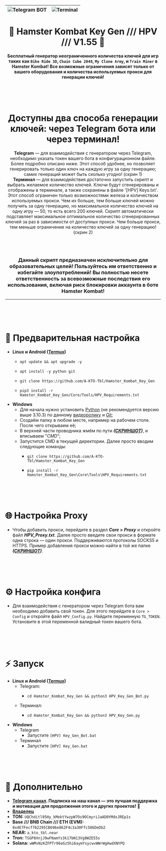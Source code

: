 <div align="center">

| ![Telegram BOT](https://telegra.ph/file/eda00c9261d1969f63f48.png) | ![Terminal](https://telegra.ph/file/687fcda6eadd686c4bfa1.png) |
|:---:|:---:|

# 🐹 Hamster Kombat Key Gen /// HPV /// V1.55 🔑

**Бесплатный генератор неограниченного количества ключей для игр таких как `Bike Ride 3D`, `Chain Cube 2048`, `My Clone Army`, и `Train Miner` в Hamster Kombat! Все возможные ограничения зависят только от вашего оборудования и количества используемых прокси для генерации ключей!**

# <br><br>Доступны два способа генерации ключей: через Telegram бота или через терминал!
**Telegram** — для взаимодействия с генератором через Telegram, необходимо указать токен вашего бота в конфигурационном файле. Более подробно описано ниже. Этот способ удобнее, но позволяет генерировать только один ключ на каждую игру за одну генерацию; самих генераций может быть сколько угодно! (скрин 1)<br>
**Терминал** — для взаимодействия достаточно запустить скрипт и выбрать желаемое количество ключей. Ключи будут сгенерированы и отображены в терминале, а также сохранены в файле '[HPV] Keys.txt'. Этот способ ограничен только возможностями железа и количеством используемых прокси. Чем их больше, тем больше ключей можно получить за одну генерацию, но максимальное количество ключей на одну игру — 50, то есть всего 200 ключей. Скрипт автоматически подставляет максимальное оптимальное количество сгенерированных ключей за раз в зависимости от доступных прокси. Чем больше прокси, тем меньше ограничение на количество ключей за одну генерацию! (скрин 2)

**<br><br><h3>Данный скрипт предназначен исключительно для образовательных целей! Пользуйтесь им ответственно и избегайте злоупотреблений! Вы полностью несете ответственность за всевозможные последствия его использования, включая риск блокировки аккаунта в боте Hamster Kombat!</h3>**
***
</div>

# <br><br>🧬 Предварительная настройка
- **Linux и Android ([Termux](https://github.com/termux/termux-app/releases))**
  - ```
    apt update && apt upgrade -y
    ```
  - ```
    apt install -y python git
    ```
  - ```
    git clone https://github.com/A-KTO-Tbl/Hamster_Kombat_Key_Gen
    ```
  - ```
    pip3 install -r Hamster_Kombat_Key_Gen/Core/Tools/HPV_Requirements.txt
    ```
- **Windows**
  - Для начала нужно установить [Python](https://www.python.org/downloads/release/python-3103/) (не рекомендуется версию выше 3.10.3) по данному [видеоролику](https://www.youtube.com/watch?v=swZA4EJnsG0) и [Git](https://git-scm.com/download/win);
  - Создаём папку в любом месте, например на рабочем столе. После чего открываем её;
  - В верхней части проводника жмём по пути ***([СКРИНШОТ](https://telegra.ph/file/f4695bbc6a7c4e142c758.jpg))***, и вписываем "*CMD*";
  - Запустится CMD в текущей директории. Далее просто вводим следующие команды:
    - ```
      git clone https://github.com/A-KTO-Tbl/Hamster_Kombat_Key_Gen
      ```
    - ```
      pip install -r Hamster_Kombat_Key_Gen\Core\Tools\HPV_Requirements.txt
      ```

# <br><br>🌐 Настройка Proxy
- Чтобы добавить прокси, перейдите в раздел ***Core* > *Proxy*** и откройте файл ***HPV_Proxy.txt***. Далее просто введите свои прокси в формате одна строка — один прокси. Поддерживаются протоколы SOCKS5 и HTTPS. Пример добавления прокси можно найти в той же папке ***([СКРИНШОТ](https://telegra.ph/file/828b1caf4e50e522ffb9e.jpg))***.

# <br><br>⚙️ Настройка конфига
- Для взаимодействия с генератором через Telegram бота вам необходимо добавить свой токен. Для этого перейдите в `Core > Config` и откройте файл `HPV_Config.py`. Найдите переменную `TG_TOKEN`. Установите в этой переменной валидный токен вашего бота.

# <br><br>⚡️ Запуск
- **Linux и Android ([Termux](https://github.com/termux/termux-app/releases))**
  - Telegram:
    - ```
      cd Hamster_Kombat_Key_Gen && python3 HPV_Key_Gen_Bot.py
      ```
  - Терминал:
    - ```
      cd Hamster_Kombat_Key_Gen && python3 HPV_Key_Gen.py
      ```
- **Windows**
  - Telegram
    - Запустите `[HPV] Key_Gen_Bot.bat`
  - Терминал
    - Запустите `[HPV] Key_Gen.bat`

# <br><br>💎 Дополнительно
- **[Telegram канал](https://t.me/+nXUk0aZ0valjYmFi). Подписка на наш канал — это лучшая поддержка и мотивация для продолжения этого и других проектов! 💜**
- **[Владелец](https://t.me/A_KTO_Tbl)**
- **TON:** ```UQChditl95Hy_kMektYwzpW7Os9OCmyriJaAD0YMdxJREp1s```
- **Base /// BNB Chain /// ETH (EVM):** ```0x4E7Fecf762295CB696e862F4c3a30Ffc586DeDb2```
- **NEAR:** ```a_kto_tbl.near```
- **Tron:** ```TSGP8XnjJ9wFNamYs3k17bN13Vg8WZE55s```
- **Solana:** ```wWMvNzKZFPTr96eGz5hi6aymYsycwvWWrWgHwdXNYPQ```